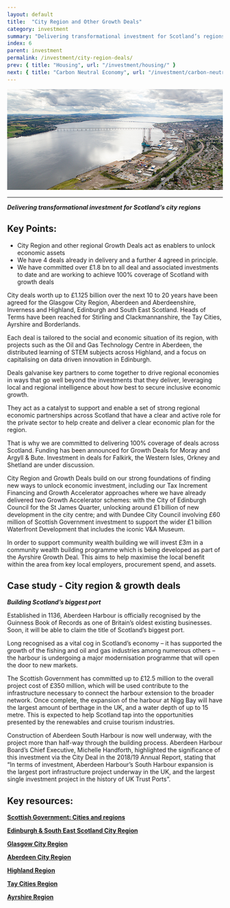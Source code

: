 ```yaml
---
layout: default
title:  "City Region and Other Growth Deals"
category: investment
summary: "Delivering transformational investment for Scotland’s regions."
index: 6
parent: investment
permalink: /investment/city-region-deals/
prev: { title: "Housing", url: "/investment/housing/" }
next: { title: "Carbon Neutral Economy", url: "/investment/carbon-neutral-economy/" }
---
```

![An aerial photograph of the Dundee waterfront](/assets/images/pageimages/Investment.10.jpg)

---
***Delivering transformational investment for Scotland’s city regions***

## Key Points:

- City Region and other regional Growth Deals act as enablers to unlock economic assets
- We have 4 deals already in delivery and a further 4 agreed in principle.  
- We have committed over £1.8 bn to all deal and associated investments to date and are working to achieve 100% coverage of Scotland with growth deals

City deals worth up to £1.125 billion over the next 10 to 20 years have been agreed for the Glasgow City Region, Aberdeen and Aberdeenshire, Inverness and Highland, Edinburgh and South East Scotland. Heads of Terms have been reached for Stirling and Clackmannanshire, the Tay Cities, Ayrshire and Borderlands.  

Each deal is tailored to the social and economic situation of its region, with projects such as the Oil and Gas Technology Centre in Aberdeen, the distributed learning of STEM subjects across Highland, and a focus on capitalising on data driven innovation in Edinburgh.  

Deals galvanise key partners to come together to drive regional economies in ways that go well beyond the investments that they deliver, leveraging local and regional intelligence about how best to secure inclusive economic growth.  

They act as a catalyst to support and enable a set of strong regional economic partnerships across Scotland that have a clear and active role for the private sector to help create and deliver a clear economic plan for the region.  

That is why we are committed to delivering 100% coverage of deals across Scotland.  Funding has been announced for Growth Deals for Moray and Argyll & Bute.  Investment in deals for Falkirk, the Western Isles, Orkney and Shetland are under discussion.  

City Region and Growth Deals build on our strong foundations of finding new ways to unlock economic investment, including our Tax Increment Financing and Growth Accelerator approaches where we have already delivered  two Growth Accelerator schemes: with the City of Edinburgh Council for the St James Quarter, unlocking around £1 billion of new development in the city centre; and with Dundee City Council involving £60 million of Scottish Government investment to support the wider £1 billion Waterfront Development that includes the iconic V&A Museum.  

In order to support community wealth building we will invest £3m in a community wealth building programme which is being developed as part of the Ayrshire Growth Deal. This aims to help maximise the local benefit within the area from key local employers, procurement spend, and assets.  

## Case study - City region & growth deals

***Building Scotland’s biggest port***

Established in 1136, Aberdeen Harbour is officially recognised by the Guinness Book of Records as one of Britain’s oldest existing businesses. Soon, it will be able to claim the title of Scotland’s biggest port.

Long recognised as a vital cog in Scotland’s economy – it has supported the growth of the fishing and oil and gas industries among numerous others – the harbour is undergoing a major modernisation programme that will open the door to new markets. 

The Scottish Government has committed up to £12.5 million to the overall project cost of £350 million, which will be used contribute to the infrastructure necessary to connect the harbour extension to the broader network. Once complete, the expansion of the harbour at Nigg Bay will have the largest amount of berthage in the UK, and a water depth of up to 15 metre. This is expected to help Scotland tap into the opportunities presented by the renewables and cruise tourism industries.

Construction of Aberdeen South Harbour is now well underway, with the project more than half-way through the building process.  Aberdeen Harbour Board’s Chief Executive, Michelle Handforth, highlighted the significance of this investment via the City Deal in the 2018/19 Annual Report, stating that “In terms of investment, Aberdeen Harbour’s South Harbour expansion is the largest port infrastructure project underway in the UK, and the largest single investment project in the history of UK Trust Ports”.

## Key resources:

**[Scottish Government: Cities and regions](https://www.gov.scot/policies/cities-regions/regional-growth-deals/)**  

**[Edinburgh & South East Scotland City Region](http://www.acceleratinggrowth.org.uk/)**  

**[Glasgow City Region](http://www.glasgowcityregion.co.uk/)**  

**[Aberdeen City Region](http://www.abzdeal.com/)**

**[Highland Region](https://www.highland.gov.uk/cityregiondeal)**  

**[Tay Cities Region](https://www.taycities.co.uk/)**

**[Ayrshire Region](https://www.ayrshire.gov.uk/AyrshireDeal/)**
